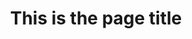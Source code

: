 ---
title: This is the page title
position: 1
from_version: 1.2.2
description: This document gives a quick overview of the template functionality
parameters:
  - name: parameter_name
    content: This is parameter description
  - name: parameter_name_2
    content: This is parameter 2 description

content_markdown: |-
  This is a regular paragraph without anything fancy.

  **This is a bold text.** Wrap text in \*\* (double asterix) on both ends to make it bold.
  
  *This is an italic text.* Wrap text in \* (single asterix) on both ends to make it italic.

  ---

  Add a horizonal line like the one above and below with just \-\-\- on a new line.

  ---

  You'll succeed if you do this.
  {: .success }

  Here's some useful information.
  {: .info }

  Something may not happen if you try and do this.
  {: .warning }

  Something bad will happen if you do this.
  {: .error }

  ---

  | Code | Name | Description |
  | --- | --- | --- |
  | 200 | OK | Success |
  | 201 | Created | Creation Successful |
  | 400 | Bad Request | We could not process that action |
  | 403 | Forbidden | We couldn't authenticate you |

  ---

  Special tabbed code viewer.

  If you want to group differnet code pieces, make sure:
  1. There is nothing between them
  2. Ths first block has the class `.code-group-start`, apart from `title`
  3. Subsequent blocks must have the class `code-group` and `title`.

  ``` swift
  import Inapptics


  func application(application: UIApplication, didFinishLaunchingWithOptions
                  launchOptions: [NSObject: AnyObject]?) -> Bool
  {
      // Override point for customization after application launch.

      ...

      Inapptics.letsGo(withAppToken: "YOUR_APP_TOKEN")
      return true
  }
  ```
  {: .code-group-start title="Swift" }

  ``` objective_c
  @import Inapptics;


  - (BOOL)application:(UIApplication *)application
          didFinishLaunchingWithOptions:(NSDictionary*)launchOptions
  {
      // Override point for customization after application launch.

      ...

      [Inapptics letsGoWithAppToken:@"YOUR_APP_TOKEN"];
      return YES;
  }
  ```
  {: .code-group title="Objective-C" }

  ``` java
  /**
  * @author John Smith <john.smith@example.com>
  */
  package l2f.gameserver.model;

  public abstract class L2Char extends L2Object {
    public static final Short ERROR = 0x0001;

    public void moveTo(int x, int y, int z) {
      _ai = null;
      log("Should not be called");
      if (1 > 5) { // wtf!?
        return;
      }
    }
  }
  ```
  {: .code-group title="JAVA" }

  ---

    ``` swift
  import Inapptics


  func application(application: UIApplication, didFinishLaunchingWithOptions
                  launchOptions: [NSObject: AnyObject]?) -> Bool
  {
      // Override point for customization after application launch.

      ...

      Inapptics.letsGo(withAppToken: "YOUR_APP_TOKEN")
      return true
  }
  ```
  {: .code-group-start title="Swift" }

  ``` objective_c
  @import Inapptics;


  - (BOOL)application:(UIApplication *)application
          didFinishLaunchingWithOptions:(NSDictionary*)launchOptions
  {
      // Override point for customization after application launch.

      ...

      [Inapptics letsGoWithAppToken:@"YOUR_APP_TOKEN"];
      return YES;
  }
  ```
  {: .code-group title="Objective-C" }

  ``` java
  /**
  * @author John Smith <john.smith@example.com>
  */
  package l2f.gameserver.model;

  public abstract class L2Char extends L2Object {
    public static final Short ERROR = 0x0001;

    public void moveTo(int x, int y, int z) {
      _ai = null;
      log("Should not be called");
      if (1 > 5) { // wtf!?
        return;
      }
    }
  }
  ```
  {: .code-group title="JAVA" }


  ---
---